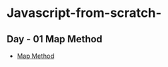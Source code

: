 # Javascript-from-scratch-

## Day - 01 Map Method
   - [Map Method](https://github.com/chaithrareddy47/01-Js-Map-Method/blob/main/App.js)
